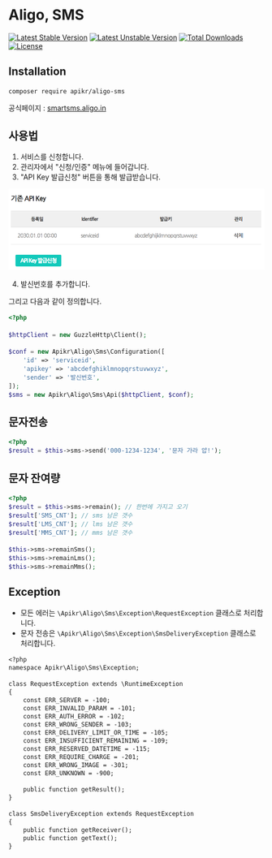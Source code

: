 Aligo, SMS
================

[![Latest Stable Version](https://poser.pugx.org/apikr/aligo-sms/v/stable.svg)](https://packagist.org/packages/apikr/aligo-sms)
[![Latest Unstable Version](https://poser.pugx.org/apikr/aligo-sms/v/unstable.svg)](https://packagist.org/packages/apikr/aligo-sms)
[![Total Downloads](https://poser.pugx.org/apikr/aligo-sms/downloads.svg)](https://packagist.org/packages/apikr/aligo-sms)
[![License](https://poser.pugx.org/apikr/aligo-sms/license.svg)](https://packagist.org/packages/apikr/aligo-sms)

## Installation

```bash
composer require apikr/aligo-sms
```

공식페이지 : [smartsms.aligo.in](https://smartsms.aligo.in/main.html)

## 사용법

1. 서비스를 신청합니다.
2. 관리자에서 "신청/인증" 메뉴에 들어갑니다.
3. "API Key 발급신청" 버튼을 통해 발급받습니다.

![sample](./static/example1.png)

4. 발신번호를 추가합니다.

그리고 다음과 같이 정의합니다.

```php
<?php

$httpClient = new GuzzleHttp\Client();

$conf = new Apikr\Aligo\Sms\Configuration([
    'id' => 'serviceid',
    'apikey' => 'abcdefghiklmnopqrstuvwxyz',
    'sender' => '발신번호',
]);
$sms = new Apikr\Aligo\Sms\Api($httpClient, $conf);
```

## 문자전송

```php
<?php
$result = $this->sms->send('000-1234-1234', '문자 가라 얍!');
```

## 문자 잔여량

```php
<?php
$result = $this->sms->remain(); // 한번에 가지고 오기
$result['SMS_CNT']; // sms 남은 갯수
$result['LMS_CNT']; // lms 남은 갯수
$result['MMS_CNT']; // mms 남은 갯수

$this->sms->remainSms();
$this->sms->remainLms();
$this->sms->remainMms();
```

## Exception

- 모든 에러는 `\Apikr\Aligo\Sms\Exception\RequestException` 클래스로 처리합니다.
- 문자 전송은 `\Apikr\Aligo\Sms\Exception\SmsDeliveryException` 클래스로 처리합니다.

```
<?php
namespace Apikr\Aligo\Sms\Exception;

class RequestException extends \RuntimeException
{
    const ERR_SERVER = -100;
    const ERR_INVALID_PARAM = -101;
    const ERR_AUTH_ERROR = -102;
    const ERR_WRONG_SENDER = -103;
    const ERR_DELIVERY_LIMIT_OR_TIME = -105;
    const ERR_INSUFFICIENT_REMAINING = -109;
    const ERR_RESERVED_DATETIME = -115;
    const ERR_REQUIRE_CHARGE = -201;
    const ERR_WRONG_IMAGE = -301;
    const ERR_UNKNOWN = -900;

    public function getResult();
}

class SmsDeliveryException extends RequestException
{
    public function getReceiver();
    public function getText();
}
```
